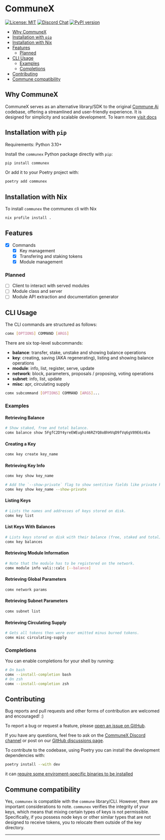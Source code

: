 # CommuneX

[![License: MIT](https://img.shields.io/badge/License-MIT-yellow.svg)](https://opensource.org/licenses/MIT)
[![Discord Chat](https://img.shields.io/badge/discord-join%20chat-blue.svg)](https://go.agicommies.org/commune-discord)
[![PyPI version](https://badge.fury.io/py/communex.svg)](https://pypi.org/project/communex/)

- [Why CommuneX](#why-communex)
- [Installation with `pip`](#installation-with-pip)
- [Installation with Nix](#installation-with-nix)
- [Features](#features)
  - [Planned](#planned)
- [CLI Usage](#cli-usage)
  - [Examples](#examples)
  - [Completions](#completions)
- [Contributing](#contributing)
- [Commune compatibility](#commune-compatibility)

## Why CommuneX

CommuneX serves as an alternative library/SDK to the original [Commune
Ai](https://github.com/commune-ai/commune) codebase, offering a streamlined and
user-friendly experience. It is designed for simplicity and scalable
development. To learn more [visit docs](https://docs.communex.ai/communex)

## Installation with `pip`

Requirements: Python 3.10+

Install the `communex` Python package directly with `pip`:

```sh
pip install communex
```

Or add it to your Poetry project with:

```sh
poetry add communex
```

## Installation with Nix

To install `communex` the communex cli with Nix
```sh
nix profile install .
```

## Features

- [x] Commands
  - [x] Key management
  - [x] Transfering and staking tokens
  - [x] Module management

### Planned

- [ ] Client to interact with served modules
- [ ] Module class and server
- [ ] Module API extraction and documentation generator

## CLI Usage

The CLI commands are structured as follows:

```sh
comx [OPTIONS] COMMAND [ARGS]
```

There are six top-level subcommands:

- **balance**: transfer, stake, unstake and showing balance operations
- **key**: creating, saving (AKA regenerating), listing and showing balance
  operations
- **module**: info, list, register, serve, update
- **network**: block, parameters, proposals / proposing, voting operations
- **subnet**: info, list, update
- **misc**: apr, circulating supply

```sh
comx subcommand [OPTIONS] COMMAND [ARGS]...
```

### Examples

#### Retrieving Balance

```sh
# Show staked, free and total balance.
comx balance show 5FgfC2DY4yreEWEughz46RZYQ8oBhHVqD9fVq6gV89E6z4Ea 
```

#### Creating a Key

```sh
comx key create key_name
```

#### Retrieving Key Info

```sh
comx key show key_name

# Add the `--show-private` flag to show sentitive fields like private key.
comx key show key_name --show-private
```

#### Listing Keys

```sh
# Lists the names and addresses of keys stored on disk.
comx key list 
```

#### List Keys With Balances

```sh
# Lists keys stored on disk with their balance (free, staked and total).
comx key balances
```

#### Retrieving Module Information

```sh
# Note that the module has to be registered on the network.
comx module info vali::calc [--balance] 
```

#### Retrieving Global Parameters

```sh
comx network params
```

#### Retrieving Subnet Parameters

```sh
comx subnet list
```

#### Retrieving Circulating Supply

```sh
# Gets all tokens then were ever emitted minus burned tokens.
comx misc circulating-supply 
```

### Completions

You can enable completions for your shell by running:

```sh
# On bash
comx --install-completion bash
# On zsh
comx --install-completion zsh
```

## Contributing

Bug reports and pull requests and other forms of contribution are welcomed and
encouraged!  :)

To report a bug or request a feature, please [open an issue on GitHub].

If you have any questions, feel free to ask on the [CommuneX Discord channel] or
post on our [GitHub discussions page].

To contribute to the codebase, using Poetry you can install the development dependencies with:

```sh
poetry install --with dev
```

it can [require some enviroment-specific binaries to be installed][ruff-installation]

## Commune compatibility

Yes, `communex` is compatible with the `commune` library/CLI. However, there are
important considerations to note. `communex` verifies the integrity of your
keys, which means that mixing certain types of keys is not permissible.
Specifically, if you possess node keys or other similar types that are not
designed to receive tokens, you to relocate them outside of the key
directory.

---

[open an issue on GitHub]: https://github.com/agicommies/communex/issues/new/choose
[CommuneX Discord channel]: https://go.agicommies.org/communex-channel
[GitHub discussions page]: https://github.com/agicommies/communex/discussions
[ruff-installation]: https://docs.astral.sh/ruff/installation/